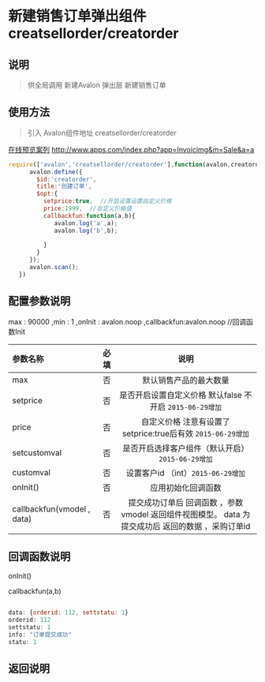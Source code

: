 # 新建销售订单弹出组件 creatsellorder/creatorder

## 说明

  > 供全局调用 新建Avalon 弹出层 新建销售订单

## 使用方法

  > 引入 Avalon组件地址  creatsellorder/creatorder

   [在线预览案列](http://www.apps.com/index.php?app=Invoicimg&m=Sale&a=a) http://www.apps.com/index.php?app=Invoicimg&m=Sale&a=a

``` javascript
require(['avalon','creatsellorder/creatorder'],function(avalon,creatorder){
      avalon.define({
        $id:'creatorder',
        title:'创建订单',
        $opt:{
          setprice:true,  //开启设置设置自定义价格
          price:1999,  //自定义价格值
          callbackfun:function(a,b){
             avalon.log('a',a);
             avalon.log('b',b);
             
          }
        }
      });
      avalon.scan();
   })

```

## 配置参数说明


 max : 90000
        ,min : 1
        ,onInit : avalon.noop
        ,callbackfun:avalon.noop //回调函数Init

| 参数名称      |    必填 | 说明  |
| :-------- | --------:| :--: |
| max  | 否 |  默认销售产品的最大数量  |
|setprice|否| 是否开启设置自定义价格  默认false 不开启 `2015-06-29增加` |
|price|否| 自定义价格 注意有设置了setprice:true后有效 `2015-06-29增加`|
|setcustomval|否|是否开启选择客户组件（默认开启）`2015-06-29增加`|
|customval|否|设置客户id （int）`2015-06-29增加`|,
|onInit()| 否| 应用初始化回调函数 |
|callbackfun(vmodel , data)|否| 提交成功订单后 回调函数 ，参数vmodel 返回组件视图模型。 data 为提交成功后 返回的数据 ，采购订单id |


## 回调函数说明

onInit()


callbackfun(a,b)


```` javascript

data: {orderid: 112, settstatu: 1}
orderid: 112
settstatu: 1
info: "订单提交成功"
statu: 1

````



## 返回说明
